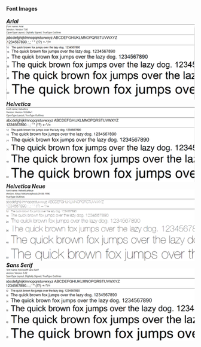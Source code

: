 **Font Images**<br><br>
***Arial***
**![Image: Arial](Images/Arial.png)**<br>
***Helvetica***
**![Image: Helvetica](Images/Helvetica.png)**<br>
***Helvetica Neue***
**![Image: HelveticaNeue](Images/HelveticaNeue.png)**<br>
***Sans Serif***
**![Image: SansSerif](Images/SanSerif.png)**

